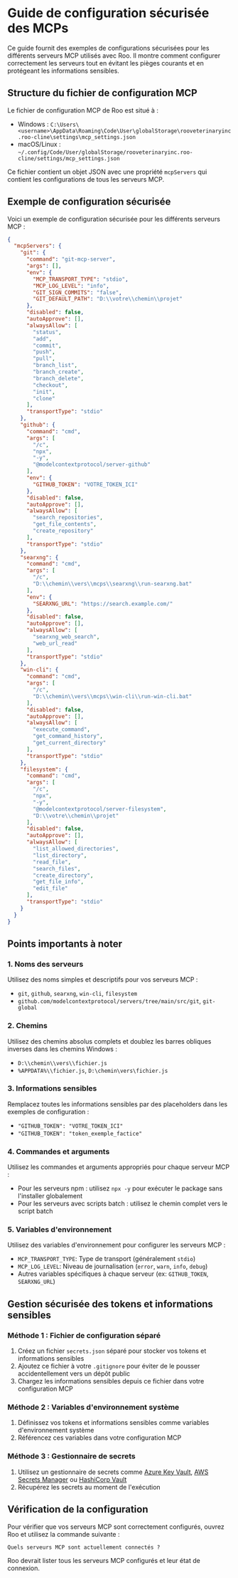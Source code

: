 ﻿# Guide de configuration sécurisée des MCPs

Ce guide fournit des exemples de configurations sécurisées pour les différents serveurs MCP utilisés avec Roo. Il montre comment configurer correctement les serveurs tout en évitant les pièges courants et en protégeant les informations sensibles.

## Structure du fichier de configuration MCP

Le fichier de configuration MCP de Roo est situé à :
- Windows : `C:\Users\<username>\AppData\Roaming\Code\User\globalStorage\rooveterinaryinc.roo-cline\settings\mcp_settings.json`
- macOS/Linux : `~/.config/Code/User/globalStorage/rooveterinaryinc.roo-cline/settings/mcp_settings.json`

Ce fichier contient un objet JSON avec une propriété `mcpServers` qui contient les configurations de tous les serveurs MCP.

## Exemple de configuration sécurisée

Voici un exemple de configuration sécurisée pour les différents serveurs MCP :

```json
{
  "mcpServers": {
    "git": {
      "command": "git-mcp-server",
      "args": [],
      "env": {
        "MCP_TRANSPORT_TYPE": "stdio",
        "MCP_LOG_LEVEL": "info",
        "GIT_SIGN_COMMITS": "false",
        "GIT_DEFAULT_PATH": "D:\\votre\\chemin\\projet"
      },
      "disabled": false,
      "autoApprove": [],
      "alwaysAllow": [
        "status",
        "add",
        "commit",
        "push",
        "pull",
        "branch_list",
        "branch_create",
        "branch_delete",
        "checkout",
        "init",
        "clone"
      ],
      "transportType": "stdio"
    },
    "github": {
      "command": "cmd",
      "args": [
        "/c",
        "npx",
        "-y",
        "@modelcontextprotocol/server-github"
      ],
      "env": {
        "GITHUB_TOKEN": "VOTRE_TOKEN_ICI"
      },
      "disabled": false,
      "autoApprove": [],
      "alwaysAllow": [
        "search_repositories",
        "get_file_contents",
        "create_repository"
      ],
      "transportType": "stdio"
    },
    "searxng": {
      "command": "cmd",
      "args": [
        "/c",
        "D:\\chemin\\vers\\mcps\\searxng\\run-searxng.bat"
      ],
      "env": {
        "SEARXNG_URL": "https://search.example.com/"
      },
      "disabled": false,
      "autoApprove": [],
      "alwaysAllow": [
        "searxng_web_search",
        "web_url_read"
      ],
      "transportType": "stdio"
    },
    "win-cli": {
      "command": "cmd",
      "args": [
        "/c",
        "D:\\chemin\\vers\\mcps\\win-cli\\run-win-cli.bat"
      ],
      "disabled": false,
      "autoApprove": [],
      "alwaysAllow": [
        "execute_command",
        "get_command_history",
        "get_current_directory"
      ],
      "transportType": "stdio"
    },
    "filesystem": {
      "command": "cmd",
      "args": [
        "/c",
        "npx",
        "-y",
        "@modelcontextprotocol/server-filesystem",
        "D:\\votre\\chemin\\projet"
      ],
      "disabled": false,
      "autoApprove": [],
      "alwaysAllow": [
        "list_allowed_directories",
        "list_directory",
        "read_file",
        "search_files",
        "create_directory",
        "get_file_info",
        "edit_file"
      ],
      "transportType": "stdio"
    }
  }
}
```

## Points importants à noter

### 1. Noms des serveurs

Utilisez des noms simples et descriptifs pour vos serveurs MCP :
-  `git`, `github`, `searxng`, `win-cli`, `filesystem`
-  `github.com/modelcontextprotocol/servers/tree/main/src/git`, `git-global`

### 2. Chemins

Utilisez des chemins absolus complets et doublez les barres obliques inverses dans les chemins Windows :
-  `D:\\chemin\\vers\\fichier.js`
-  `%APPDATA%\\fichier.js`, `D:\chemin\vers\fichier.js`

### 3. Informations sensibles

Remplacez toutes les informations sensibles par des placeholders dans les exemples de configuration :
-  `"GITHUB_TOKEN": "VOTRE_TOKEN_ICI"`
-  `"GITHUB_TOKEN": "token_exemple_factice"`

### 4. Commandes et arguments

Utilisez les commandes et arguments appropriés pour chaque serveur MCP :
- Pour les serveurs npm : utilisez `npx -y` pour exécuter le package sans l'installer globalement
- Pour les serveurs avec scripts batch : utilisez le chemin complet vers le script batch

### 5. Variables d'environnement

Utilisez des variables d'environnement pour configurer les serveurs MCP :
- `MCP_TRANSPORT_TYPE`: Type de transport (généralement `stdio`)
- `MCP_LOG_LEVEL`: Niveau de journalisation (`error`, `warn`, `info`, `debug`)
- Autres variables spécifiques à chaque serveur (ex: `GITHUB_TOKEN`, `SEARXNG_URL`)

## Gestion sécurisée des tokens et informations sensibles

### Méthode 1 : Fichier de configuration séparé

1. Créez un fichier `secrets.json` séparé pour stocker vos tokens et informations sensibles
2. Ajoutez ce fichier à votre `.gitignore` pour éviter de le pousser accidentellement vers un dépôt public
3. Chargez les informations sensibles depuis ce fichier dans votre configuration MCP

### Méthode 2 : Variables d'environnement système

1. Définissez vos tokens et informations sensibles comme variables d'environnement système
2. Référencez ces variables dans votre configuration MCP

### Méthode 3 : Gestionnaire de secrets

1. Utilisez un gestionnaire de secrets comme [Azure Key Vault](https://azure.microsoft.com/fr-fr/services/key-vault/), [AWS Secrets Manager](https://aws.amazon.com/fr/secrets-manager/) ou [HashiCorp Vault](https://www.vaultproject.io/)
2. Récupérez les secrets au moment de l'exécution

## Vérification de la configuration

Pour vérifier que vos serveurs MCP sont correctement configurés, ouvrez Roo et utilisez la commande suivante :

```
Quels serveurs MCP sont actuellement connectés ?
```

Roo devrait lister tous les serveurs MCP configurés et leur état de connexion.

